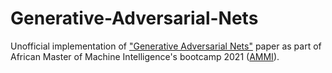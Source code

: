 # Generative-Adversarial-Nets
Unofficial implementation of ["Generative Adversarial Nets"](https://papers.nips.cc/paper/2014/file/5ca3e9b122f61f8f06494c97b1afccf3-Paper.pdf) paper as part of African Master of Machine Intelligence's bootcamp 2021 ([AMMI](https://aimsammi.org/)).
